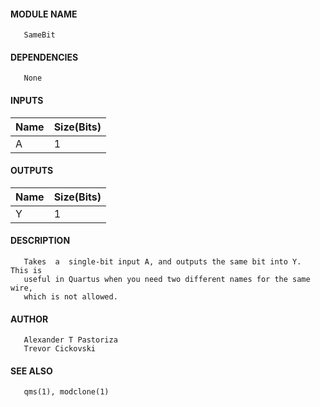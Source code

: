 #### MODULE NAME
       SameBit

#### DEPENDENCIES
       None

#### INPUTS
Name | Size(Bits)
-----|------------
A   |     1      

#### OUTPUTS
Name | Size(Bits)
-----|------------
Y   |     1      

#### DESCRIPTION
       Takes  a  single-bit input A, and outputs the same bit into Y.  This is
       useful in Quartus when you need two different names for the same  wire,
       which is not allowed.

#### AUTHOR
       Alexander T Pastoriza
       Trevor Cickovski

#### SEE ALSO
       qms(1), modclone(1)
